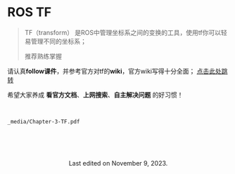 # ROS TF

> TF（transform） 是ROS中管理坐标系之间的变换的工具，使用tf你可以轻易管理不同的坐标系；
>
> 
>
> 推荐熟练掌握



请认真**follow课件**，并参考官方对tf的**wiki**，官方wiki写得十分全面；    [点击此处跳转](https://wiki.ros.org/tf)



希望大家养成 **看官方文档**、**上网搜索**、**自主解决问题** 的好习惯！



<br>

```pdf
_media/Chapter-3-TF.pdf
```



*<!-- 末尾 -->*

<br>

<br>

<br>



<center>

Last edited on November 9, 2023.

</center>



<br>

<br>
